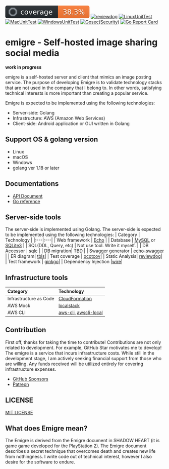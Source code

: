 ![Coverage](https://raw.githubusercontent.com/nao1215/octocovs-central-repo/main/badges/nao1215/emigre/coverage.svg)
[![reviewdog](https://github.com/nao1215/emigre/actions/workflows/reviewdog.yml/badge.svg)](https://github.com/nao1215/emigre/actions/workflows/reviewdog.yml)
[![LinuxUnitTest](https://github.com/nao1215/emigre/actions/workflows/linux_test.yml/badge.svg)](https://github.com/nao1215/emigre/actions/workflows/linux_test.yml)
[![MacUnitTest](https://github.com/nao1215/emigre/actions/workflows/mac_test.yml/badge.svg)](https://github.com/nao1215/emigre/actions/workflows/mac_test.yml)
[![WindowsUnitTest](https://github.com/nao1215/emigre/actions/workflows/windows_test.yml/badge.svg)](https://github.com/nao1215/emigre/actions/workflows/windows_test.yml)
[![Gosec(Security)](https://github.com/nao1215/emigre/actions/workflows/security.yml/badge.svg)](https://github.com/nao1215/emigre/actions/workflows/security.yml)
[![Go Report Card](https://goreportcard.com/badge/github.com/nao1215/emigre)](https://goreportcard.com/report/github.com/nao1215/emigre)

# emigre - Self-hosted image sharing social media
**work in progress**  
  
emigre is a self-hosted server and client that mimics an image posting service. The purpose of developing Emigre is to validate technology stacks that are not used in the company that I belong to. In other words, satisfying technical interests is more important than creating a popular service.

Emigre is expected to be implemented using the following technologies:
- Server-side: Golang
- Infrastructure: AWS (Amazon Web Services)
- Client-side: Android application or GUI written in Golang

## Support OS & golang version
- Linux 
- macOS
- Windows
- golang ver 1.18 or later

## Documentations
- [API Document](https://nao1215.github.io/emigre/index.html)
- [Go reference](https://pkg.go.dev/github.com/nao1215/emigre)

## Server-side tools
The server-side is implemented using Golang. The server-side is expected to be implemented using the following technologies:
| Category | Technology |
|:---|:---|
| Web framework | [Echo](https://echo.labstack.com/) |
| Database | [MySQL](https://www.mysql.com/) or [SQLite3](https://www.sqlite.org/index.html) |
| SQL(DDL, Query, etc) | Not use tool. Write it myself. |
| DB Accessor | [sqlc](https://github.com/kyleconroy/sqlc) |
| DB migration| TBD |
| Swagger generator | [echo-swagger](https://github.com/swaggo/echo-swagger) |
| ER diagram| [tbls](https://github.com/k1LoW/tbls)|
| Test coverage | [ocotcov](https://github.com/k1LoW/octocov)|
| Static Analysis| [reviewdog](https://github.com/reviewdog/reviewdog)|
| Test framework | [ginkgo](https://github.com/onsi/ginkgo)|
| Dependency Injection |[wire](https://github.com/google/wire)|

## Infrastructure tools
| Category | Technology |
|:---|:---|
| Infrastructure as Code | [CloudFormation](https://aws.amazon.com/cloudformation/?nc1=h_ls) |
| AWS Mock| [localstack](https://localstack.cloud/)|
| AWS CLI| [aws-cli](https://github.com/aws/aws-cli), [awscli-local](https://github.com/localstack/awscli-local)|

## Contribution
First off, thanks for taking the time to contribute! Contributions are not only related to development. For example, GitHub Star motivates me to develop!  
The emigre is a service that incurs infrastructure costs. While still in the development stage, I am actively seeking financial support from those who are willing. Any funds received will be utilized entirely for covering infrastructure expenses.
- [GitHub Sponsors](https://github.com/sponsors/nao1215)
- [Patreon](https://www.patreon.com/emigre680)

## LICENSE
[MIT LICENSE](./LICENSE)

## What does Emigre mean?
The Emigre is derived from the Emigre document in SHADOW HEART (it is game game developed for the PlayStation 2). The Emigre document describes a secret technique that overcomes death and creates new life from nothingness. I write code out of technical interest, however I also desire for the software to endure.
